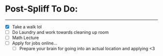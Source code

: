 # Post-Spliff To Do:
---
- [X] Take a walk lol
- [ ] Do Laundry and work towards cleaning up room
- [ ] Math Lecture
- [ ] Apply for jobs online...
	- [ ] Prepare your brain for going into an actual location and applying <3